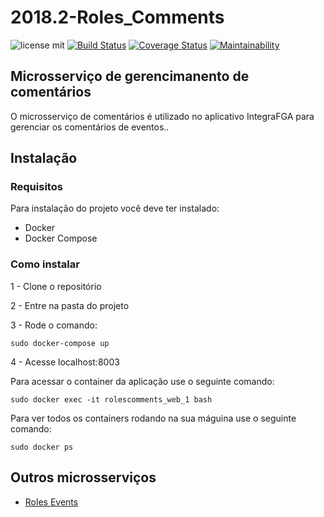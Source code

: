# 2018.2-Roles_Comments

![license mit](https://img.shields.io/badge/license-MIT-blue.svg) 
[![Build Status](https://travis-ci.org/RolesFGA/2018.2-Roles_Comments.svg?branch=master)](https://travis-ci.org/RolesFGA/2018.2-Roles_Comments)
[![Coverage Status](https://coveralls.io/repos/github/RolesFGA/2018.2-Roles_Comments/badge.svg?branch=master)](https://coveralls.io/github/RolesFGA/2018.2-Roles_Comments?branch=master)
[![Maintainability](https://api.codeclimate.com/v1/badges/0ac7b661490072c6a0bd/maintainability)](https://codeclimate.com/github/RolesFGA/2018.2-Roles_Comments/maintainability)

## Microsserviço de gerencimanento de comentários

O microsserviço de comentários é utilizado no aplicativo IntegraFGA para gerenciar os comentários de eventos..


## Instalação 

### Requisitos 
Para instalação do projeto você deve ter instalado:
* Docker
* Docker Compose

### Como instalar

1 - Clone o repositório

2 - Entre na pasta do projeto

3 - Rode o comando:
```
sudo docker-compose up
```

4 - Acesse localhost:8003


Para acessar o container da aplicação use o seguinte comando:
```
sudo docker exec -it rolescomments_web_1 bash
```

Para ver todos os containers rodando na sua máguina use o seguinte comando:

```
sudo docker ps
```

## Outros microsserviços 
* [Roles Events](https://github.com/RolesFGA/2018.2-Roles_Events)

